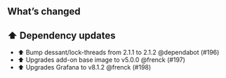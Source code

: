 ## What’s changed

## ⬆️ Dependency updates

- ⬆️ Bump dessant/lock-threads from 2.1.1 to 2.1.2 @dependabot (#196)
- ⬆️ Upgrades add-on base image to v5.0.0 @frenck (#197)
- ⬆️ Upgrades Grafana to v8.1.2 @frenck (#198)
